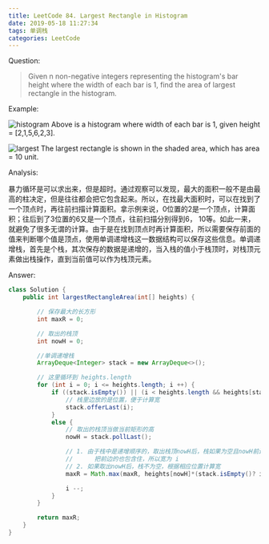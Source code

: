 ```yaml
---
title: LeetCode 84. Largest Rectangle in Histogram
date: 2019-05-18 11:27:34
tags: 单调栈
categories: LeetCode
---
```


Question:

> Given n non-negative integers representing the histogram's bar height where the width of each bar is 1, find the area of largest rectangle in the histogram.

<!-- more -->

Example:

![histogram](https://image.zero22.top/max/rectangle/histogram.png)
Above is a histogram where width of each bar is 1, given height = [2,1,5,6,2,3].

![largest](https://image.zero22.top/max/rectangle/histogram_area.png)
The largest rectangle is shown in the shaded area, which has area = 10 unit.

Analysis:

暴力循环是可以求出来，但是超时。通过观察可以发现，最大的面积一般不是由最高的柱决定，但是往往都会把它包含起来。所以，在找最大面积时，可以在找到了一个顶点时，再往前扫描计算面积。拿示例来说，0位置的2是一个顶点，计算面积；往后到了3位置的6又是一个顶点，往前扫描分别得到6， 10等。如此一来，就避免了很多无谓的计算。由于是在找到顶点时再计算面积，所以需要保存前面的值来判断哪个值是顶点，使用单调递增栈这一数据结构可以保存这些信息。单调递增栈，首先是个栈，其次保存的数据是递增的，当入栈的值小于栈顶时，对栈顶元素做出栈操作，直到当前值可以作为栈顶元素。

Answer:

``` java
class Solution {
    public int largestRectangleArea(int[] heights) {

        // 保存最大的长方形
        int maxR = 0;

        // 取出的栈顶
        int nowH = 0;

        //单调递增栈
        ArrayDeque<Integer> stack = new ArrayDeque<>();

        // 这里循环到 heights.length
        for (int i = 0; i <= heights.length; i ++) {
            if ((stack.isEmpty()) || (i < heights.length && heights[stack.peekLast()] <= heights[i])) {
                // 栈里边放的是位置，便于计算宽
                stack.offerLast(i);
            }
            else {
                // 取出的栈顶当做当前矩形的高
                nowH = stack.pollLast();

                // 1. 由于栈中是递增顺序的，取出栈顶nowH后，栈如果为空且nowH前边原本是有元素的，说明nowH比前边的都要小，也就是以[nowH]为高时可以
                //      把前边的也包含住，所以宽为 i
                // 2. 如果取出nowH后，栈不为空，根据相应位置计算宽
                maxR = Math.max(maxR, heights[nowH]*(stack.isEmpty()? i: (i - 1 - stack.peekLast())));

                i --;
            }
        }

        return maxR;
    }
}
```
